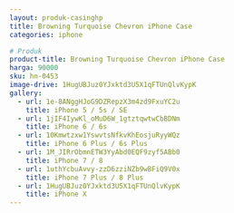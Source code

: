 ```yaml
---
layout: produk-casinghp
title: Browning Turquoise Chevron iPhone Case
categories: iphone

# Produk
product-title: Browning Turquoise Chevron iPhone Case
harga: 90000
sku: hn-0453
image-drive: 1HugUBJuz0YJxktd3U5X1qFTUnQlvKypK
gallery:
  - url: 1e-8ANggHJoG9DZRepzX3m4zd9FxuYC2u
    title: iPhone 5 / 5s / SE
  - url: 1jIF4IywKl_oMuD6W_1gtztqwtwCbBDNm
    title: iPhone 6 / 6s
  - url: 10Kmwtzxw1YswvtsNfkvKhEosjuRyyWQz
    title: iPhone 6 Plus / 6s Plus
  - url: 1M_JIRrObmnETW3YyAbd0EQF9zyf5ABb0
    title: iPhone 7 / 8
  - url: 1uthYcbuAvvy-zzD6zziNZb9wBFiQ9V0x
    title: iPhone 7 Plus / 8 Plus
  - url: 1HugUBJuz0YJxktd3U5X1qFTUnQlvKypK
    title: iPhone X
---
```

